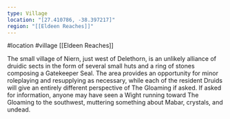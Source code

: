 ```yaml
---
type: Village
location: "[27.410786, -38.397217]"
region: "[[Eldeen Reaches]]"
---
```

 #location #village [[Eldeen Reaches]]

The small village of Niern, just west of Delethorn, is an unlikely alliance of druidic sects in the form of several small huts and a ring of stones composing a Gatekeeper Seal. The area provides an opportunity for minor roleplaying and resupplying as necessary, while each of the resident Druids will give an entirely different perspective of The Gloaming if asked. If asked for information, anyone may have seen a Wight running toward The Gloaming to the southwest, muttering something about Mabar, crystals, and undead.
